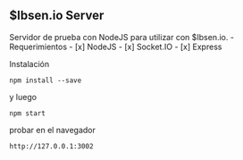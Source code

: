## $Ibsen.io Server

Servidor de prueba con NodeJS para utilizar con $Ibsen.io.
    - Requerimientos
    - [x] NodeJS
    - [x] Socket.IO
    - [x] Express
    
Instalación
```
npm install --save
```
y luego
```
npm start
```
probar en el navegador
```
http://127.0.0.1:3002
```